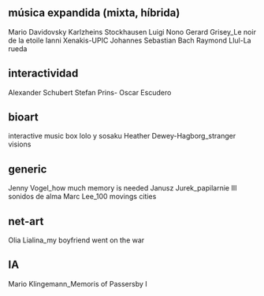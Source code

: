 ## música expandida (mixta, híbrida)
Mario Davidovsky
Karlzheins Stockhausen
Luigi Nono
Gerard Grisey_Le noir de la etoile
Ianni Xenakis-UPIC
Johannes Sebastian Bach
Raymond Llul-La rueda

## interactividad
Alexander Schubert
Stefan Prins-
Oscar Escudero

## bioart
interactive music box
lolo y sosaku
Heather Dewey-Hagborg_stranger visions

## generic
Jenny Vogel_how much memory is needed
Janusz Jurek_papilarnie III
sonidos de alma
Marc Lee_100 movings cities

## net-art
Olia Lialina_my boyfriend went on the war

## IA
Mario Klingemann_Memoris of Passersby I 